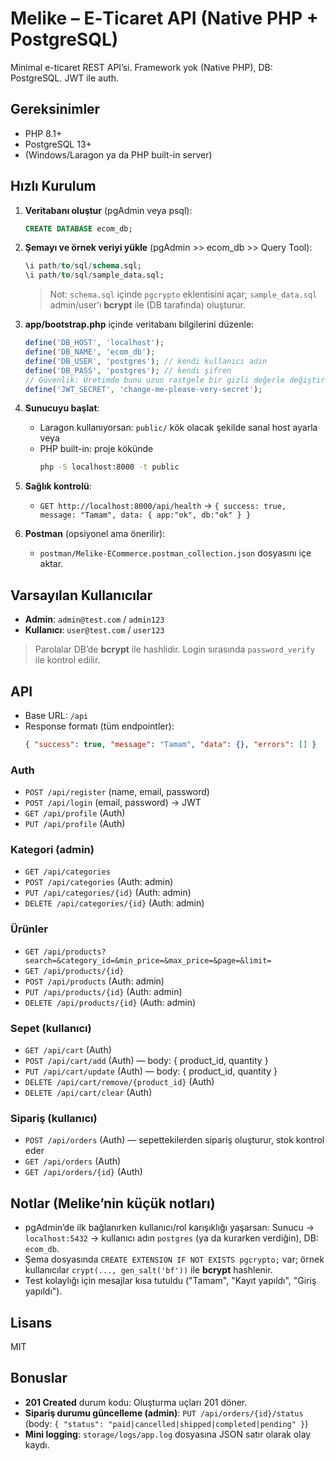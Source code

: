 # Melike – E‑Ticaret API (Native PHP + PostgreSQL)

Minimal e-ticaret REST API’si. Framework yok (Native PHP), DB: PostgreSQL. JWT ile auth.

## Gereksinimler
- PHP 8.1+
- PostgreSQL 13+
- (Windows/Laragon ya da PHP built-in server)

## Hızlı Kurulum
1. **Veritabanı oluştur** (pgAdmin veya psql):
   ```sql
   CREATE DATABASE ecom_db;
   ```
2. **Şemayı ve örnek veriyi yükle** (pgAdmin >> ecom_db >> Query Tool):
   ```sql
   \i path/to/sql/schema.sql;
   \i path/to/sql/sample_data.sql;
   ```
   > Not: `schema.sql` içinde `pgcrypto` eklentisini açar; `sample_data.sql` admin/user’ı **bcrypt** ile (DB tarafında) oluşturur.

3. **app/bootstrap.php** içinde veritabanı bilgilerini düzenle:
   ```php
   define('DB_HOST', 'localhost');
   define('DB_NAME', 'ecom_db');
   define('DB_USER', 'postgres'); // kendi kullanıcı adın
   define('DB_PASS', 'postgres'); // kendi şifren
   // Güvenlik: Üretimde bunu uzun rastgele bir gizli değerle değiştir
   define('JWT_SECRET', 'change-me-please-very-secret');
   ```

4. **Sunucuyu başlat**:
   - Laragon kullanıyorsan: `public/` kök olacak şekilde sanal host ayarla veya
   - PHP built-in: proje kökünde
     ```bash
     php -S localhost:8000 -t public
     ```

5. **Sağlık kontrolü**:
   - `GET http://localhost:8000/api/health` → `{ success: true, message: "Tamam", data: { app:"ok", db:"ok" } }`

6. **Postman** (opsiyonel ama önerilir):
   - `postman/Melike-ECommerce.postman_collection.json` dosyasını içe aktar.

## Varsayılan Kullanıcılar
- **Admin**: `admin@test.com` / `admin123`
- **Kullanıcı**: `user@test.com` / `user123`

> Parolalar DB’de **bcrypt** ile hashlidir. Login sırasında `password_verify` ile kontrol edilir.

## API
- Base URL: `/api`
- Response formatı (tüm endpointler):
  ```json
  { "success": true, "message": "Tamam", "data": {}, "errors": [] }
  ```

### Auth
- `POST /api/register` (name, email, password)
- `POST /api/login` (email, password) → JWT
- `GET /api/profile` (Auth)
- `PUT /api/profile` (Auth)

### Kategori (admin)
- `GET /api/categories`
- `POST /api/categories` (Auth: admin)
- `PUT /api/categories/{id}` (Auth: admin)
- `DELETE /api/categories/{id}` (Auth: admin)

### Ürünler
- `GET /api/products?search=&category_id=&min_price=&max_price=&page=&limit=`
- `GET /api/products/{id}`
- `POST /api/products` (Auth: admin)
- `PUT /api/products/{id}` (Auth: admin)
- `DELETE /api/products/{id}` (Auth: admin)

### Sepet (kullanıcı)
- `GET /api/cart` (Auth)
- `POST /api/cart/add` (Auth) — body: { product_id, quantity }
- `PUT /api/cart/update` (Auth) — body: { product_id, quantity }
- `DELETE /api/cart/remove/{product_id}` (Auth)
- `DELETE /api/cart/clear` (Auth)

### Sipariş (kullanıcı)
- `POST /api/orders` (Auth) — sepettekilerden sipariş oluşturur, stok kontrol eder
- `GET /api/orders` (Auth)
- `GET /api/orders/{id}` (Auth)

## Notlar (Melike’nin küçük notları)
- pgAdmin’de ilk bağlanırken kullanıcı/rol karışıklığı yaşarsan: Sunucu → `localhost:5432` → kullanıcı adın `postgres` (ya da kurarken verdiğin), DB: `ecom_db`.
- Şema dosyasında `CREATE EXTENSION IF NOT EXISTS pgcrypto;` var; örnek kullanıcılar `crypt(..., gen_salt('bf'))` ile **bcrypt** hashlenir.
- Test kolaylığı için mesajlar kısa tutuldu ("Tamam", "Kayıt yapıldı", "Giriş yapıldı").

## Lisans
MIT
## Bonuslar
- **201 Created** durum kodu: Oluşturma uçları 201 döner.
- **Sipariş durumu güncelleme (admin)**: `PUT /api/orders/{id}/status` (body: `{ "status": "paid|cancelled|shipped|completed|pending" }`)
- **Mini logging**: `storage/logs/app.log` dosyasına JSON satır olarak olay kaydı.

